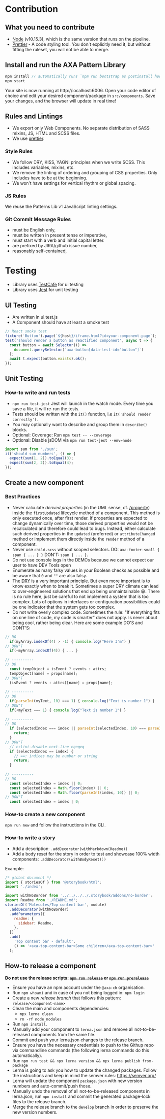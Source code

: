 # Contribution

## What you need to contribute

- [Node](https://nodejs.org/en/) (v10.15.3), which is the same version that runs on the pipeline.
- [Prettier](https://prettier.io/) - A code styling tool. You don't explicitly need it, but without fitting the ruleset, you will not be able to merge.

## Install and run the AXA Pattern Library

```js
npm install // automatically runs `npm run bootstrap as postinstall hook`
npm start
```

Your site is now running at http://localhost:6006.
Open your code editor of choice and edit your desired component/package in
`src/components`. Save your changes, and the browser will update in real time!

## Rules and Lintings

- We export only Web Components. No separate distribution of SASS mixins, JS, HTML and SCSS files.
- We use [prettier](https://prettier.io/).

### Style Rules

- We follow DRY, KISS, YAGNI principles when we write SCSS. This includes variables, mixins, etc.
- We remove the linting of ordering and grouping of CSS properties. Only includes have to be at the beginning.
- We won't have settings for vertical rhythm or global spacing.

### JS Rules

We reuse the Patterns Lib v1 JavaScript linting settings.

### Git Commit Message Rules

- must be English only,
- must be written in present tense or imperative,
- must start with a verb and initial capital letter.
- are prefixed by JIRA/github issue number,
- reasonably self-contained,

# Testing

- Library uses [TestCafe](https://devexpress.github.io/testcafe/) for ui testing
- Library uses [Jest](https://jestjs.io/) for unit testing

## UI Testing

- Are written in ui.test.js
- A Component should have at least a smoke test

```js
// React smoke test
fixture('Button').page(`${host}/iframe.html?id=your-component-page`);
test('should render a button as reactified component', async t => {
  const button = await Selector(() =>
    document.querySelector(`axa-button[data-test-id="button"]`)
  );
  await t.expect(button.exists).ok();
});
```

## Unit Testing

### How-to write and run tests

- `npm run test-jest` Jest will launch in the watch mode. Every time you save a file, it will re-run the tests.
- Tests should be written with the `it()` function, i.e `it('should render correctly')`.
- You may optionally want to describe and group them in `describe()` blocks.
- Optional: Coverage: Run `npm test -- --coverage`
- Optional: Disable jsDOM via `npm run test-jest --env=node`

```js
import sum from './sum';
it('should sum numbers', () => {
  expect(sum(1, 2)).toEqual(3);
  expect(sum(2, 2)).toEqual(4);
});
```

## Create a new component

### Best Practices

- Never calculate *derived properties* (in the UML sense, cf. [/property](https://www.uml-diagrams.org/derived-property.html)) inside the `firstUpdated` lifecycle method of a component. This method is only executed once, after first render. If properties are expected to change dynamically over time, those derived properties would not be recalculated and therefore could lead to bugs. Instead, either calculate such derived properties in the `updated` (preferred) or `attributeChanged` method or implement them directly inside the `render` method of a component.
- Never use `child.scss` without scoped selectors. DO: `axa-footer-small { span { ... } }` DON'T: `span { ... }`.
- Do not use console logs in the DEMOs because we cannot expect our user to have DEV Tools open
- Enumerate as many falsy values in your Boolean checks as possible and be aware that `0` and `""` are also falsy.
- The [DRY](https://en.wikipedia.org/wiki/Don%27t_repeat_yourself) is a very important principle. But even more important is to know exactly when to break it. Sometimes a super DRY climate can lead to over-engineered solutions that end up being unmaintainable :grinning:. There is no rule here, just be careful to not implement a system that is too complex. Lots of options in interfaces or configuration possibilities could be one indicator that the system gets too complex.
- Do not write overly complex code. Sometimes the rule: "If everything fits on one line of code, my code is smarter" does not apply. Is never about being cool, rather being clear. Here are some example DO'S and DONT'S:
```js
// DO
  if(myArray.indexOf(4) > -1) { console.log("Here I'm") }
// DON'T
  if(~myArray.indexOf(4)) { ... }
  
// ----------
// DO
  const tempObject = isEvent ? events : attrs;
  tempObject[name] = props[name];
// DON'T
  (isEvent ? events : attrs)[name] = props[name];
  
// ----------
// DO
  if(parseInt(myText, 10) === 1) { console.log("Text is number 1") }
// DON'T
  if(+myText === 1) { console.log("Text is number 1") }
  
// ----------
// DO
  if (selectedIndex === index || parseInt(selectedIndex, 10) === parseInt(index, 10)) {
    return;
  }
// DON'T
  // eslint-disable-next-line eqeqeq
  if (selectedIndex == index) {
    // ==: indices may be number or string
    return;
  }
  
// ----------
// DO
  const selectedIndex = index || 0;
  const selectedIndex = Math.floor(index) || 0;
  const selectedIndex = Math.floor(parseInt(index, 10)) || 0;
// DON'T
  const selectedIndex = index | 0;
```

### How-to create a new component

`npm run new` and follow the instructions in the CLI.

### How-to write a story

- Add a description: `.addDecorator(withMarkdown(Readme))`
- Add a body reset for the story in order to test and showcase 100% width components: `.addDecorator(withBodyReset())`

Example:

```js
/* global document */
import { storiesOf } from '@storybook/html';
import './index';

import withNoBorder from '../../../../.storybook/addons/no-border';
import Readme from './README.md';
storiesOf('Molecules/Top content bar', module)
  .addDecorator(withNoBorder)
  .addParameters({
    readme: {
      sidebar: Readme,
    },
  })
  .add(
    'Top content bar - default',
    () => '<axa-top-content-bar>Some children</axa-top-content-bar>'
  );
```

## How-to release a component

**Do not use the release scripts: ~~`npm run release`~~ or ~~`npm run prerelease`~~**

- Ensure you have an npm account under the `@axa-ch` organisation.
- Run `npm whoami` and in case of you not being logged in: `npm login`
- Create a new _release branch_ that follows this pattern: `release/<component-name>`
- Clean the main and components dependencies:
  - `npx lerna clean`
  - `rm -rf node_modules`
- Run `npm install`.
- Manually add your component to `lerna.json` and remove all not-to-be-released components from the same file.
- Commit and push your lerna.json changes to the release branch.
- Ensure you have the necessary credentials to push to the Githup repo via commandline commands (the following lerna commands do this automatically).
- Run `npm run test && npx lerna version && npx lerna publish from-package`
- Lerna is going to ask you how to update the changed packages. Follow the instructions and keep in mind the semver rules: https://semver.org/
- Lerna will update the component `package.json` with new version numbers and auto-commit/push those.
- Manually undo the removal of all not-to-be-released components in lerna.json, run `npm install` and commit the generated package-lock files to the release branch.
- Merge the release branch to the `develop` branch in order to preserve the new version numbers.
